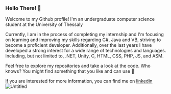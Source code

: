 ### Hello There! 👋

<!--
**GianniosApostolos/GianniosApostolos** is a ✨ _special_ ✨ repository because its `README.md` (this file) appears on your GitHub profile.

Here are some ideas to get you started:

- 🔭 I’m currently working on ...
- 🌱 I’m currently learning ...
- 👯 I’m looking to collaborate on ...
- 🤔 I’m looking for help with ...
- 💬 Ask me about ...
- 📫 How to reach me: ...
- 😄 Pronouns: ...
- ⚡ Fun fact: ...


Undergraduate computer science student of University of Thessaly, Larisa, Greece Interested in: C#, Java, Spring Boot, .NET, Unity, C, HTML, CSS, PHP, JS, ASM


<details>
  <summary>Click me</summary>
  
  ### Heading
  1. Foo
  2. Bar
     * Baz
     * Qux

  ### Some Code
  ```js
  function logSomething(something) {
    console.log('Something', something);
  }
  ```
</details>



-->

Welcome to my Github profile! I'm an undergraduate computer science student at the University of Thessaly

Currently, I am in the process of completing my internship and I'm focusing on learning and improving my skills regarding C#, Java and VB, striving to become a proficient developer. Additionally, over the last years I have developed a strong interest for a wide range of technologies and languages. Including, but not limited to, .NET, Unity, C, HTML, CSS, PHP, JS, and ASM.  

Feel free to explore my repositories and take a look at the code. Who knows? You might find something that you like and can use 🙂

If you are interested for more information, you can find me on [linkedin](https://www.linkedin.com/in/gianniosapostolos) ![Untitled](https://github.com/GianniosApostolos/GianniosApostolos/assets/104420375/817b2dab-037d-48d8-93d6-eb427fe9e76d)





